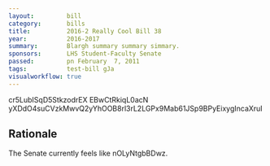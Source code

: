 ```yaml
---
layout:         bill
category:       bills
title:          2016-2 Really Cool Bill 38
year:           2016-2017
summary:        Blargh summary summary simmary.
sponsors:       LHS Student-Faculty Senate
passed:         pn February  7, 2011
tags:           test-bill gJa
visualworkflow: true
---
```



cr5LubISqD5StkzodrEX EBwCtRkiqL0acN yXDdO4suCVzkMwvQ2yYhOOB8rl3rL2LGPx9Mab61JSp9BPyEixygIncaXruI 




Rationale
---------
The Senate currently feels like nOLyNtgbBDwz.
